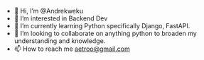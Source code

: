 - 👋 Hi, I’m @Andrekweku
- 👀 I’m interested in Backend Dev
- 🌱 I’m currently learning Python specifically Django, FastAPI.
- 💞️ I’m looking to collaborate on anything python to broaden my understanding and knowledge.
- 📫 How to reach me aetroo@gmail.com

<!---
Andrekweku/Andrekweku is a ✨ special ✨ repository because its `README.md` (this file) appears on your GitHub profile.
You can click the Preview link to take a look at your changes.
--->
